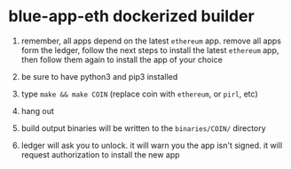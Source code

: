 # blue-app-eth dockerized builder

1) remember, all apps depend on the latest `ethereum` app.  remove all apps form the ledger, follow the next steps to install the latest `ethereum` app, then follow them again to install the app of your choice

2) be sure to have python3 and pip3 installed

3) type `make && make COIN` (replace coin with `ethereum`, or `pirl`, etc)

4) hang out

5) build output binaries will be written to the `binaries/COIN/` directory

6) ledger will ask you to unlock.  it will warn you the app isn't signed.  it will request authorization to install the new app
